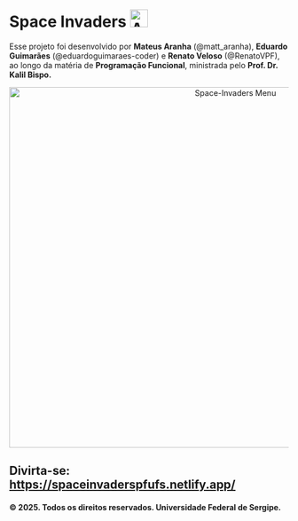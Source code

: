 # Space Invaders <img alt="Alien" heigth="32" width="32" src="/Modo-Clássico/assets/icone(192x192).png" style="border: none;">

 Esse projeto foi desenvolvido por **Mateus Aranha** (@matt_aranha), **Eduardo Guimarães** (@eduardoguimaraes-coder) e **Renato Veloso** (@RenatoVPF), ao longo da matéria de **Programação Funcional**, ministrada pelo **Prof. Dr. Kalil Bispo.**
<p align="center"> 
    <img alt="Space-Invaders Menu" height="650" width="800" src="/Modo-Clássico/assets/Home-Screen.png" style="border: none;">
</p>

## Divirta-se: https://spaceinvaderspfufs.netlify.app/
#### **© 2025. Todos os direitos reservados. Universidade Federal de Sergipe.**
